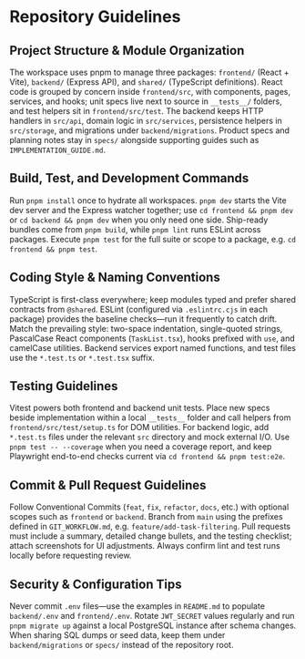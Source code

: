 # Repository Guidelines

## Project Structure & Module Organization
The workspace uses pnpm to manage three packages: `frontend/` (React + Vite), `backend/` (Express API), and `shared/` (TypeScript definitions). React code is grouped by concern inside `frontend/src`, with components, pages, services, and hooks; unit specs live next to source in `__tests__/` folders, and test helpers sit in `frontend/src/test`. The backend keeps HTTP handlers in `src/api`, domain logic in `src/services`, persistence helpers in `src/storage`, and migrations under `backend/migrations`. Product specs and planning notes stay in `specs/` alongside supporting guides such as `IMPLEMENTATION_GUIDE.md`.

## Build, Test, and Development Commands
Run `pnpm install` once to hydrate all workspaces. `pnpm dev` starts the Vite dev server and the Express watcher together; use `cd frontend && pnpm dev` or `cd backend && pnpm dev` when you only need one side. Ship-ready bundles come from `pnpm build`, while `pnpm lint` runs ESLint across packages. Execute `pnpm test` for the full suite or scope to a package, e.g. `cd frontend && pnpm test`.

## Coding Style & Naming Conventions
TypeScript is first-class everywhere; keep modules typed and prefer shared contracts from `@shared`. ESLint (configured via `.eslintrc.cjs` in each package) provides the baseline checks—run it frequently to catch drift. Match the prevailing style: two-space indentation, single-quoted strings, PascalCase React components (`TaskList.tsx`), hooks prefixed with `use`, and camelCase utilities. Backend services export named functions, and test files use the `*.test.ts` or `*.test.tsx` suffix.

## Testing Guidelines
Vitest powers both frontend and backend unit tests. Place new specs beside implementation within a local `__tests__` folder and call helpers from `frontend/src/test/setup.ts` for DOM utilities. For backend logic, add `*.test.ts` files under the relevant `src` directory and mock external I/O. Use `pnpm test -- --coverage` when you need a coverage report, and keep Playwright end-to-end checks current via `cd frontend && pnpm test:e2e`.

## Commit & Pull Request Guidelines
Follow Conventional Commits (`feat`, `fix`, `refactor`, `docs`, etc.) with optional scopes such as `frontend` or `backend`. Branch from `main` using the prefixes defined in `GIT_WORKFLOW.md`, e.g. `feature/add-task-filtering`. Pull requests must include a summary, detailed change bullets, and the testing checklist; attach screenshots for UI adjustments. Always confirm lint and test runs locally before requesting review.

## Security & Configuration Tips
Never commit `.env` files—use the examples in `README.md` to populate `backend/.env` and `frontend/.env`. Rotate `JWT_SECRET` values regularly and run `pnpm migrate up` against a local PostgreSQL instance after schema changes. When sharing SQL dumps or seed data, keep them under `backend/migrations` or `specs/` instead of the repository root.
